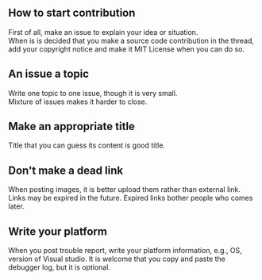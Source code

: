﻿How to start contribution
----
First of all, make an issue to explain your idea or situation.<br>
When is is decided that you make a source code contribution in the thread, add your copyright notice and make it MIT License when you can do so.

An issue a topic
----
Write one topic to one issue, though it is very small.<br>
Mixture of issues makes it harder to close.

Make an appropriate title
----
Title that you can guess its content is good title.

Don't make a dead link
----
When posting images, it is better upload them rather than external link. Links may be expired in the future. Expired links bother people who comes later.

Write your platform
----
When you post trouble report, write your platform information, e.g., OS, version of Visual studio. It is welcome that you copy and paste the debugger log, but it is optional.
